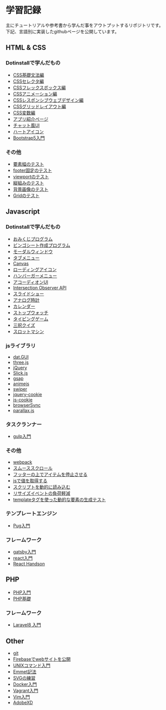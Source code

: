 
<html lang="ja">
  <head>
    <meta charset="UTF-8"/>
    <meta http-equiv="X-UA-Compatible" content="IE=edge"/>
    <meta name="viewport" content="width=device-width, initial-scale=1.0"/>
  </head>
  <body> 
    <h1>学習記録</h1>
    <p>主にチュートリアルや参考書から学んだ事をアウトプットするリポジトリです。<br>下記、言語別に実装したgithubページを公開しています。</p>
    <h2>HTML & CSS</h2>
    <h3>Dotinstallで学んだもの</h3>
    <ul> 
      <li><a href="https://takashitanaka.github.io/practice/css/dotinstall/css-basic/css-basic.html">CSS基礎文法編</a></li>
      <li><a href="https://takashitanaka.github.io/practice/css/dotinstall/css-selector/css-selector.html">CSSセレクタ編</a></li>
      <li><a href="https://takashitanaka.github.io/practice/css/dotinstall/css-flexbox/css-flexbox-main.html">CSSフレックスボックス編</a></li>
      <li><a href="https://takashitanaka.github.io/practice/css/dotinstall/css-animation/css-animation-main.html">CSSアニメーション編</a></li>
      <li><a href="https://takashitanaka.github.io/practice/css/dotinstall/css-responsive/index.html">CSSレスポンシブウェブデザイン編</a></li>
      <li><a href="https://takashitanaka.github.io/practice/css/dotinstall/css-gridLayout/">CSSグリッドレイアウト編</a></li>
      <li><a href="https://takashitanaka.github.io/practice/css/dotinstall/css-variables/index.html">CSS変数編</a></li>
      <li><a href="https://takashitanaka.github.io/practice/css/dotinstall/css-website/index.html">アプリ紹介ページ</a></li>
      <li><a href="https://takashitanaka.github.io/practice/css/dotinstall/chat-ui/chat-ui.html">チャット風UI</a></li>
      <li><a href="https://takashitanaka.github.io/practice/css/dotinstall/heart-icon/heart-icon.html">ハートアイコン</a></li>
      <li><a href="https://takashitanaka.github.io/practice/css/dotinstall/bootstrap5/index.html">Bootstrap5入門</a></li>
    </ul>
    <h3>その他</h3>
    <ul> 
      <li><a href="https://takashitanaka.github.io/practice/css/container-test/index.html">要素幅のテスト</a></li>
      <li><a href="https://takashitanaka.github.io/practice/css/footer-bottom/index.html">footer固定のテスト</a></li>
      <li><a href="https://takashitanaka.github.io/practice/html/viewport/index.html">viewportのテスト</a></li>
      <li><a href="https://takashitanaka.github.io/practice/css/vertical-typo/index.html">縦組みのテスト</a></li>
      <li><a href="https://takashitanaka.github.io/practice/css/cover-image/index.html">背景画像のテスト</a></li>
      <li><a href="https://takashitanaka.github.io/practice/css/grid/">Gridのテスト</a></li>
    </ul>
    <h2>Javascript</h2>
    <h3>Dotinstallで学んだもの</h3>
    <ul>
      <li><a href="https://takashitanaka.github.io/practice/js/dotinstall/omikuji/omikuji.html">おみくじプログラム</a></li>
      <li><a href="https://takashitanaka.github.io/practice/js/dotinstall/bingo/bingo.html">ビンゴシート作成プログラム</a></li>
      <li><a href="https://takashitanaka.github.io/practice/js/dotinstall/modalWindow/modalWindow.html">モーダルウィンドウ</a></li>
      <li><a href="https://takashitanaka.github.io/practice/js/dotinstall/tab/tab.html">タブメニュー</a></li>
      <li><a href="https://takashitanaka.github.io/practice/js/dotinstall/canvas/canvas.html">Canvas</a></li>
      <li><a href="https://takashitanaka.github.io/practice/js/dotinstall/loadingIcon/loadingIcon.html">ローディングアイコン</a></li>
      <li><a href="https://takashitanaka.github.io/practice/js/dotinstall/humbergerMenu/index.html">ハンバーガーメニュー</a></li>
      <li><a href="https://takashitanaka.github.io/practice/js/dotinstall/accordion/index.html">アコーディオンUI</a></li>
      <li><a href="https://takashitanaka.github.io/practice/js/dotinstall/intersectionObserverAPI/index.html">Intersection Observer API</a></li>
      <li><a href="https://takashitanaka.github.io/practice/js/dotinstall/slideShow/index.html">スライドショー</a></li>
      <li><a href="https://takashitanaka.github.io/practice/js/dotinstall/analogClock/index.html">アナログ時計</a></li>
      <li><a href="https://takashitanaka.github.io/practice/js/dotinstall/calendar/index.html">カレンダー</a></li>
      <li><a href="https://takashitanaka.github.io/practice/js/dotinstall/stopWatch/index.html">ストップウォッチ</a></li>
      <li><a href="https://takashitanaka.github.io/practice/js/dotinstall/typing/index.html">タイピングゲーム</a></li>
      <li><a href="https://takashitanaka.github.io/practice/js/dotinstall/quiz/index.html">三択クイズ</a></li>
      <li><a href="https://takashitanaka.github.io/practice/js/dotinstall/slot/index.html">スロットマシン</a></li>
    </ul>
    <h3>jsライブラリ</h3>
    <ul>
      <li><a href="https://takashitanaka.github.io/practice/js/library/datGUI/index.html">dat.GUI</a></li>
      <li><a href="https://takashitanaka.github.io/practice/js/library/threejs/">three.js</a></li>
      <li><a href="https://takashitanaka.github.io/practice/js/library/jquery/index.html">jQuery</a></li>
      <li><a href="https://takashitanaka.github.io/practice/js/library/slickjs/index.html">Slick.js</a></li>
      <li><a href="https://takashitanaka.github.io/practice/js/library/gsap/">gsap</a></li>
      <li><a href="https://takashitanaka.github.io/practice/js/library/animeJs/index.html">animejs</a></li>
      <li><a href="https://takashitanaka.github.io/practice/js/library/swiper/">swiper</a></li>
      <li><a href="https://takashitanaka.github.io/practice/js/library/jquery-cookie/">jquery-cookie</a></li>
      <li><a href="https://takashitanaka.github.io/practice/js/library/js-cookie/">js-cookie</a></li>
      <li><a href="https://takashitanaka.github.io/practice/js/library/browserSync/">browserSync</a></li>
      <li><a href="https://takashitanaka.github.io/practice/js/library/parallax.js/">parallax.js</a></li>
    </ul>
    <h3>タスクランナー</h3>
    <ul>
      <li><a href="https://takashitanaka.github.io/practice/js/task-runner/gulp/index.html">gulp入門</a></li>
    </ul>
    <h3>その他</h3>
    <ul>
      <li><a href="https://takashitanaka.github.io/practice/js/webpack/index.html">webpack</a></li>
      <li><a href="https://takashitanaka.github.io/practice/js/smoothScroll/index.html">スムーススクロール</a></li>
      <li><a href="https://takashitanaka.github.io/practice/js/fixedItemAboveFooter/index.html">フッターの上でアイテムを停止させる</a></li>
      <li><a href="https://takashitanaka.github.io/practice/js/measurement-value/index.html">jsで値を取得する</a></li>
      <li><a href="https://takashitanaka.github.io/practice/js/scriptChange/index.html">スクリプトを動的に読み込む</a></li>
      <li><a href="https://takashitanaka.github.io/practice/js/reductionResizeEvent/">リサイズイベントの負荷軽減</a></li>
      <li><a href="https://takashitanaka.github.io/practice/js/template/index.html">templateタグを使った動的な要素の生成テスト</a></li>
    </ul>
    <h3>テンプレートエンジン</h3>
    <ul> 
      <li><a href="https://takashitanaka.github.io/practice/js/template-engine/pug/">Pug入門</a></li>
    </ul>
    <h3>フレームワーク</h3>
    <ul> 
      <li><a href="https://takashitanaka.github.io/practice/js/frame-work/gatsbyTest/index.html">gatsby入門</a></li>
      <li><a href="https://takashitanaka.github.io/practice/js/frame-work/react/">react入門</a></li>
      <li><a href="https://takashitanaka.github.io/practice/js/frame-work/react-handson/">React Handson</a></li>
    </ul>
    <h2>PHP</h2>
    <ul>
      <li><a href="https://takashitanaka.github.io/practice/php/php-intro/">PHP入門</a></li>
      <li><a href="https://takashitanaka.github.io/practice/php/php-basic/">PHP基礎</a></li>
    </ul>
    <h3>フレームワーク</h3>
    <ul>
      <li><a href="https://takashitanaka.github.io/practice/php/frame-work/laravel8/">Laravel8 入門</a></li>
    </ul>
    <h2>Other</h2>
    <ul>
      <li><a href="https://takashitanaka.github.io/practice/other/git/">git</a></li>
      <li><a href="https://takashitanaka.github.io/practice/other/firebase/">Firebaseでwebサイトを公開</a></li>
      <li><a href="https://takashitanaka.github.io/practice/other/UNIX/">UNIXコマンド入門</a></li>
      <li><a href="https://takashitanaka.github.io/practice/other/emmet/">Emmet記法</a></li>
      <li><a href="https://takashitanaka.github.io/practice/other/svg/">SVGの練習</a></li>
      <li><a href="https://takashitanaka.github.io/practice/other/docker/">Docker入門</a></li>
      <li><a href="https://takashitanaka.github.io/practice/other/vagrant/">Vagrant入門</a></li>
      <li><a href="https://takashitanaka.github.io/practice/other/vim/">Vim入門</a></li>
      <li><a href="https://takashitanaka.github.io/practice/other/xd/">AdobeXD</a></li>
    </ul>
  </body>
</html>